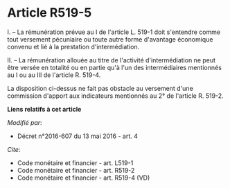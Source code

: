 # Article R519-5

I. – La rémunération prévue au I de l'article L. 519-1 doit s'entendre comme tout versement pécuniaire ou toute autre forme
d'avantage économique convenu et lié à la prestation d'intermédiation.

II. – La rémunération allouée au titre de l'activité d'intermédiation ne peut être versée en totalité ou en partie qu'à l'un
des intermédiaires mentionnés au I ou au III de l'article R. 519-4. 

La disposition ci-dessus ne fait pas obstacle au versement d'une commission d'apport aux indicateurs mentionnés au 2° de
l'article R. 519-2.

**Liens relatifs à cet article**

_Modifié par_:

  - Décret n°2016-607 du 13 mai 2016 - art. 4

_Cite_:

  - Code monétaire et financier - art. L519-1
  - Code monétaire et financier - art. R519-2
  - Code monétaire et financier - art. R519-4 (VD)
